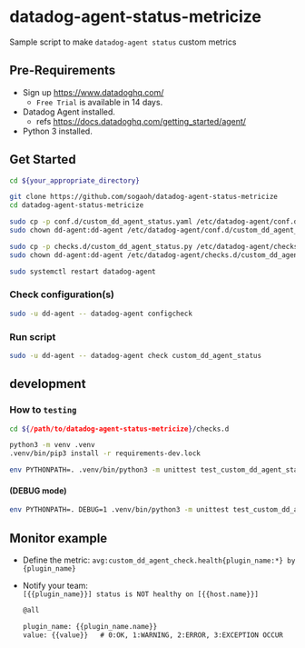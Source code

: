 # datadog-agent-status-metricize
Sample script to make `datadog-agent status` custom metrics

## Pre-Requirements

- Sign up https://www.datadoghq.com/   
    - `Free Trial` is available in 14 days.
- Datadog Agent installed.
    - refs https://docs.datadoghq.com/getting_started/agent/
- Python 3 installed.


## Get Started

```bash
cd ${your_appropriate_directory}
```

```bash
git clone https://github.com/sogaoh/datadog-agent-status-metricize
cd datadog-agent-status-metricize
```

```bash
sudo cp -p conf.d/custom_dd_agent_status.yaml /etc/datadog-agent/conf.d/
sudo chown dd-agent:dd-agent /etc/datadog-agent/conf.d/custom_dd_agent_status.yaml
```

```bash
sudo cp -p checks.d/custom_dd_agent_status.py /etc/datadog-agent/checks.d/
sudo chown dd-agent:dd-agent /etc/datadog-agent/checks.d/custom_dd_agent_status.py
```

```bash
sudo systemctl restart datadog-agent
```

### Check configuration(s)

```bash
sudo -u dd-agent -- datadog-agent configcheck
```

### Run script

```bash
sudo -u dd-agent -- datadog-agent check custom_dd_agent_status
```


## development 

### How to `testing` 

```bash
cd ${/path/to/datadog-agent-status-metricize}/checks.d
```

```bash
python3 -m venv .venv
.venv/bin/pip3 install -r requirements-dev.lock
```

```bash
env PYTHONPATH=. .venv/bin/python3 -m unittest test_custom_dd_agent_status.py
```


#### (DEBUG mode)

```bash
env PYTHONPATH=. DEBUG=1 .venv/bin/python3 -m unittest test_custom_dd_agent_status.py
```


## Monitor example

- Define the metric: `avg:custom_dd_agent_check.health{plugin_name:*} by {plugin_name}`

- Notify your team:   
    `[{{plugin_name}}] status is NOT healthy on [{{host.name}}]`
    ```md
    @all

    plugin_name: {{plugin_name.name}}
    value: {{value}}   # 0:OK, 1:WARNING, 2:ERROR, 3:EXCEPTION OCCUR